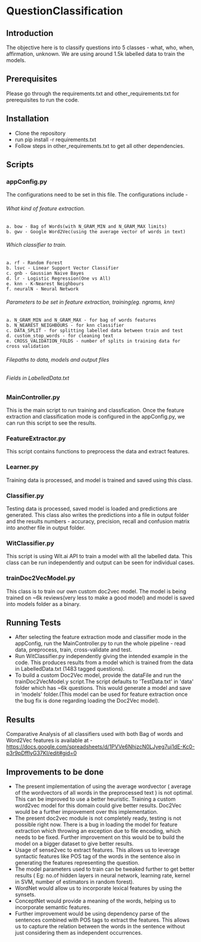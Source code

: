 # QuestionClassification

## Introduction
The objective here is to classify questions into 5 classes - 
what, who, when, affirmation, unknown.
We are using around 1.5k labelled data to train the models. 

## Prerequisites
Please go through the requirements.txt and other_requirements.txt for prerequisites to run the code.

## Installation
* Clone the repository
* run pip install -r requirements.txt
* Follow steps in other_requirements.txt to get all other dependencies.

## Scripts
### appConfig.py
The configurations need to be set in this file. The configurations include - 
###### What kind of feature extraction.
    a. bow - Bag of Words(with N_GRAM_MIN and N_GRAM_MAX limits)
    b. gwv - Google Word2Vec(using the average vector of words in text)
###### Which classifier to train.
    a. rf - Random Forest
    b. lsvc - Linear Support Vector Classifier
    c. gnb - Gaussian Naive Bayes
    d. lr - Logistic Regression(One vs All)
    e. knn - K-Nearest Neighbours
    f. neuralN - Neural Network
###### Parameters to be set in feature extraction, training(eg. ngrams, knn)
    a. N_GRAM_MIN and N_GRAM_MAX - for bag of words features
    b. N_NEAREST_NEIGHBOURS - for knn classifier
    c. DATA_SPLIT - for splitting labelled data between train and test
    d. custom_stop_words - for cleaning text
    e. CROSS_VALIDATION_FOLDS - number of splits in training data for cross validation
###### Filepaths to data, models and output files
###### Fields in LabelledData.txt

### MainController.py 
This is the main script to run training and classfication. Once the feature extraction and classification mode is configured in the appConfig.py, we can run this script to see the results.

### FeatureExtractor.py
This script contains functions to preprocess the data and extract features.

### Learner.py
Training data is processed, and model is trained and saved using this class.

### Classifier.py
Testing data is processed, saved model is loaded and predictions are generated. This class also writes the predictions into a file in output folder and the results numbers - accuracy, precision, recall and confusion matrix into another file in output folder.

### WitClassifier.py
This script is using Wit.ai API to train a model with all the labelled data. This class can be run independently and output can be seen for individual cases.

### trainDoc2VecModel.py
This class is to train our own custom doc2vec model. The model is being trained on ~6k reviews(very less to make a good model) and model is saved into models folder as a binary.

## Running Tests
* After selecting the feature extraction mode and classifier mode in the appConfig, run the MainController.py to run the whole pipeline - read data, preprocess, train, cross-validate and test.
* Run WitClassifier.py independently giving the intended example in the code. This produces results from a model which is trained from the data in LabelledData.txt (1483 tagged questions).
* To build a custom Doc2Vec model, provide the dataFile and run the trainDoc2VecModel.y script.The script defaults to 'TestData.txt' in 'data' folder which has ~6k questions. This would generate a model and save in 'models' folder.(This model can be used for feature extraction once the bug fix is done regarding loading the Doc2Vec model).

## Results
Comparative Analysis of all classifiers used with both Bag of words and Word2Vec features is available at - https://docs.google.com/spreadsheets/d/1PVVe6NhjzcN0LJyeg7uj1dE-Kc0-p3r9pDfflyG37KI/edit#gid=0

## Improvements to be done
* The present implementation of using the average wordvector ( average of the wordvectors of all words in the preprocessed text ) is not optimal. This can be improved to use a better heuristic. Training a custom word2vec model for this domain could give better results. Doc2Vec would be a further improvement over this implementation.
* The present doc2vec module is not completely ready, testing is not possible right now. There is a bug in loading the model for feature extraction which throwing an exception due to file encoding, which needs to be fixed. Further improvement on this would be to build the model on a bigger dataset to give better results.
* Usage of sense2vec to extract features. This allows us to leverage syntactic features like POS tag of the words in the sentence also in generating the features representing the question.
* The model parameters used to train can be tweaked further to get better results ( Eg: no.of hidden layers in neural network, learning rate, kernel in SVM, number of estimators in random forest).
* WordNet would allow us to incorporate lexical features by using the synsets.
* ConceptNet would provide a meaning of the words, helping us to incorporate semantic features.
* Further improvement would be using dependency parse of the sentences combined with POS tags to extract the features. This allows us to capture the relation between the words in the sentence without just considering them as independent occurrences.

